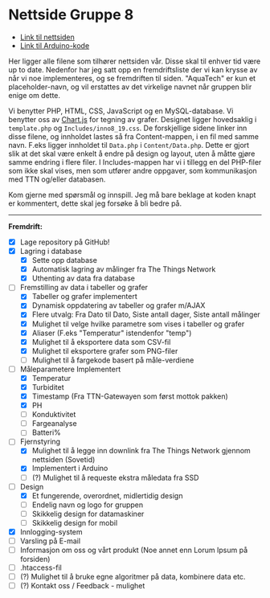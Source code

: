 # Nettside Gruppe 8

- [Link til nettsiden](https://folk.ntnu.no/stiangh/AquaTech)
- [Link til Arduino-kode](https://github.com/haraldhj/ELSYSGR8)

Her ligger alle filene som tilhører nettsiden vår. Disse skal til enhver tid være up to date. Nedenfor har jeg satt opp en fremdriftsliste der vi kan krysse av når vi noe implementeres, og se fremdriften til siden. \"AquaTech\" er kun et placeholder-navn, og vil erstattes av det virkelige navnet når gruppen blir enige om dette.

Vi benytter PHP, HTML, CSS, JavaScript og en MySQL-database. Vi benytter oss av [Chart.js](https://chartjs.org) for tegning av grafer. Designet ligger hovedsaklig i `template.php` og `Includes/inno8_19.css`. De forskjellige sidene linker inn disse filene, og innholdet lastes så fra Content-mappen, i en fil med samme navn. F.eks ligger innholdet til `Data.php` i `Content/Data.php`. Dette er gjort slik at det skal være enkelt å endre på design og layout, uten å måtte gjøre samme endring i flere filer. I Includes-mappen har vi i tillegg en del PHP-filer som ikke skal vises, men som utfører andre oppgaver, som kommunikasjon med TTN og/eller databasen.

Kom gjerne med spørsmål og innspill. Jeg må bare beklage at koden knapt er kommentert, dette skal jeg forsøke å bli bedre på.

---

**Fremdrift:**

- [x] Lage repository på GitHub!
- [x] Lagring i database
  - [x] Sette opp database
  - [x] Automatisk lagring av målinger fra The Things Network
  - [x] Uthenting av data fra database
- [ ] Fremstilling av data i tabeller og grafer
  - [x] Tabeller og grafer implementert
  - [x] Dynamisk oppdatering av tabeller og grafer m/AJAX
  - [x] Flere utvalg: Fra Dato til Dato, Siste antall dager, Siste antall målinger
  - [x] Mulighet til velge hvilke parametre som vises i tabeller og grafer
  - [x] Aliaser \(F.eks \"Temperatur\" istendenfor \"temp\"\)
  - [x] Mulighet til å eksportere data som CSV-fil
  - [x] Mulighet til eksportere grafer som PNG-filer
  - [ ] Mulighet til å fargekode basert på måle-verdiene
- [ ] Måleparametere Implementert
  - [x] Temperatur
  - [x] Turbiditet
  - [x] Timestamp (Fra TTN-Gatewayen som først mottok pakken)
  - [x] PH
  - [ ] Konduktivitet
  - [ ] Fargeanalyse
  - [ ] Batteri%
- [ ] Fjernstyring
  - [x] Mulighet til å legge inn downlink fra The Things Network gjennom nettsiden (Sovetid)
  - [x] Implementert i Arduino
  - [ ] \(?\) Mulighet til å requeste ekstra måledata fra SSD
- [ ] Design
  - [x] Et fungerende, overordnet, midlertidig design
  - [ ] Endelig navn og logo for gruppen
  - [ ] Skikkelig design for datamaskiner
  - [ ] Skikkelig design for mobil
- [x] Innlogging-system
- [ ] Varsling på E-mail
- [ ] Informasjon om oss og vårt produkt (Noe annet enn Lorum Ipsum på forsiden)
- [ ] .htaccess-fil
- [ ] \(?\) Mulighet til å bruke egne algoritmer på data, kombinere data etc.
- [ ] \(?\) Kontakt oss / Feedback - mulighet